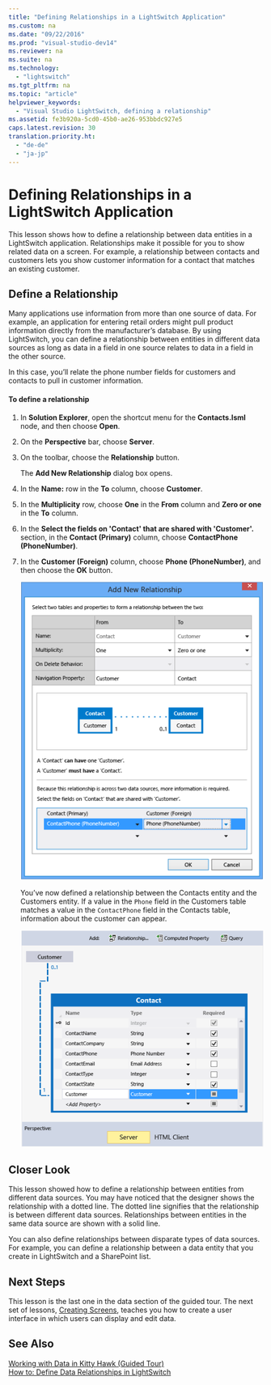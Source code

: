```yaml
---
title: "Defining Relationships in a LightSwitch Application"
ms.custom: na
ms.date: "09/22/2016"
ms.prod: "visual-studio-dev14"
ms.reviewer: na
ms.suite: na
ms.technology: 
  - "lightswitch"
ms.tgt_pltfrm: na
ms.topic: "article"
helpviewer_keywords: 
  - "Visual Studio LightSwitch, defining a relationship"
ms.assetid: fe3b920a-5cd0-45b0-ae26-953bbdc927e5
caps.latest.revision: 30
translation.priority.ht: 
  - "de-de"
  - "ja-jp"
---
```

# Defining Relationships in a LightSwitch Application
This lesson shows how to define a relationship between data entities in a LightSwitch application. Relationships make it possible for you to show related data on a screen. For example, a relationship between contacts and customers lets you show customer information for a contact that matches an existing customer.  
  
## Define a Relationship  
 Many applications use information from more than one source of data. For example, an application for entering retail orders might pull product information directly from the manufacturer’s database. By using LightSwitch, you can define a relationship between entities in different data sources as long as data in a field in one source relates to data in a field in the other source.  
  
 In this case, you’ll relate the phone number fields for customers and contacts to pull in customer information.  
  
#### To define a relationship  
  
1.  In **Solution Explorer**, open the shortcut menu for the **Contacts.lsml** node, and then choose **Open**.  
  
2.  On the **Perspective** bar, choose **Server**.  
  
3.  On the toolbar, choose the **Relationship** button.  
  
     The **Add New Relationship** dialog box opens.  
  
4.  In the **Name:** row in the **To** column, choose **Customer**.  
  
5.  In the **Multiplicity** row, choose **One** in the **From** column and **Zero or one** in the **To** column.  
  
6.  In the **Select the fields on 'Contact' that are shared with 'Customer'.** section, in the **Contact (Primary)** column, choose **ContactPhone (PhoneNumber)**.  
  
7.  In the **Customer (Foreign)** column, choose **Phone (PhoneNumber)**, and then choose the **OK** button.  
  
     ![Define the relationship](../vs140/media/ls_tour03.png "LS_Tour03")  
  
     You’ve now defined a relationship between the Contacts entity and the Customers entity. If a value in the `Phone` field in the Customers table matches a value in the `ContactPhone` field in the Contacts table, information about the customer can appear.  
  
     ![The completed relationship](../vs140/media/ls_tour04.png "LS_Tour04")  
  
## Closer Look  
 This lesson showed how to define a relationship between entities from different data sources. You may have noticed that the designer shows the relationship with a dotted line. The dotted line signifies that the relationship is between different data sources. Relationships between entities in the same data source are shown with a solid line.  
  
 You can also define relationships between disparate types of data sources. For example, you can define a relationship between a data entity that you create in LightSwitch and a SharePoint list.  
  
## Next Steps  
 This lesson is the last one in the data section of the guided tour. The next set of lessons, [Creating Screens](../vs140/creating-screens-in-lightswitch.md), teaches you how to create a user interface in which users can display and edit data.  
  
## See Also  
 [Working with Data in Kitty Hawk (Guided Tour)](../vs140/working-with-data-in-lightswitch.md)   
 [How to: Define Data Relationships in LightSwitch](../vs140/how-to--define-data-relationships-in-lightswitch.md)